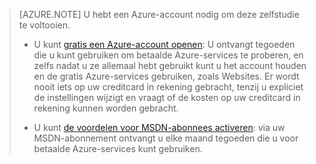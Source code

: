 > [AZURE.NOTE] <a name="note"></a>U hebt een Azure-account nodig om deze zelfstudie te voltooien.
  >
  > + U kunt [gratis een Azure-account openen](/pricing/free-trial/?WT.mc_id=A261C142F): U ontvangt tegoeden die u kunt gebruiken om betaalde Azure-services te proberen, en zelfs nadat u ze allemaal hebt gebruikt kunt u het account houden en de gratis Azure-services gebruiken, zoals Websites. Er wordt nooit iets op uw creditcard in rekening gebracht, tenzij u expliciet de instellingen wijzigt en vraagt of de kosten op uw creditcard in rekening kunnen worden gebracht.
  >
  > + U kunt [de voordelen voor MSDN-abonnees activeren](/pricing/member-offers/msdn-benefits-details/?WT.mc_id=A261C142F): via uw MSDN-abonnement ontvangt u elke maand tegoeden die u voor betaalde Azure-services kunt gebruiken.



<!--HONumber=Jun16_HO2-->


